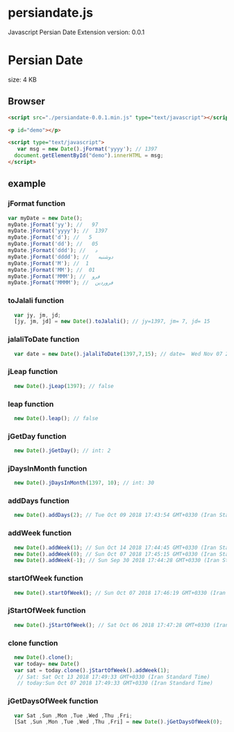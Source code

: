 # persiandate.js
Javascript Persian Date Extension
version: 0.0.1


Persian Date
==============
size: 4 KB 

## Browser

```html
<script src="./persiandate-0.0.1.min.js" type="text/javascript"></script>

<p id="demo"></p>

<script type="text/javascript">
   var msg = new Date().jFormat('yyyy'); // 1397 
  document.getElementById("demo").innerHTML = msg;
</script>

```

## example
### jFormat function
```javascript
var myDate = new Date();
myDate.jFormat('yy'); //   97
myDate.jFormat('yyyy'); //  1397
myDate.jFormat('d'); //   5
myDate.jFormat('dd'); //   05
myDate.jFormat('ddd'); //   د
myDate.jFormat('dddd'); //   دوشنبه
myDate.jFormat('M'); //  1
myDate.jFormat('MM'); //  01
myDate.jFormat('MMM'); //  فرو
myDate.jFormat('MMMM'); //  فروردین
```
### toJalali function
```javascript
  var jy, jm, jd;
  [jy, jm, jd] = new Date().toJalali(); // jy=1397, jm= 7, jd= 15
```
### jalaliToDate function
```javascript
  var date = new Date().jalaliToDate(1397,7,15); // date=  Wed Nov 07 2018 17:39:44 GMT+0330 (Iran Standard Time)
```
### jLeap function
```javascript
  new Date().jLeap(1397); // false
```
### leap function
```javascript
  new Date().leap(); // false
```
### jGetDay function
```javascript
  new Date().jGetDay(); // int: 2
```
### jDaysInMonth function
```javascript
  new Date().jDaysInMonth(1397, 10); // int: 30
```
### addDays function
```javascript
  new Date().addDays(2); // Tue Oct 09 2018 17:43:54 GMT+0330 (Iran Standard Time)
```

### addWeek function
```javascript
  new Date().addWeek(1); // Sun Oct 14 2018 17:44:45 GMT+0330 (Iran Standard Time)
  new Date().addWeek(0); // Sun Oct 07 2018 17:45:15 GMT+0330 (Iran Standard Time)
  new Date().addWeek(-1); // Sun Sep 30 2018 17:44:28 GMT+0330 (Iran Standard Time)
```

### startOfWeek function
```javascript
  new Date().startOfWeek(); // Sun Oct 07 2018 17:46:19 GMT+0330 (Iran Standard Time)
```
### jStartOfWeek function
```javascript
  new Date().jStartOfWeek(); // Sat Oct 06 2018 17:47:28 GMT+0330 (Iran Standard Time)
```
### clone function
```javascript
  new Date().clone(); 
  var today= new Date()
  var sat = today.clone().jStartOfWeek().addWeek(1);
   // Sat: Sat Oct 13 2018 17:49:33 GMT+0330 (Iran Standard Time)
   // today:Sun Oct 07 2018 17:49:33 GMT+0330 (Iran Standard Time)
```
### jGetDaysOfWeek function
```javascript
  var Sat ,Sun ,Mon ,Tue ,Wed ,Thu ,Fri;
  [Sat ,Sun ,Mon ,Tue ,Wed ,Thu ,Fri] = new Date().jGetDaysOfWeek(0); 
```





